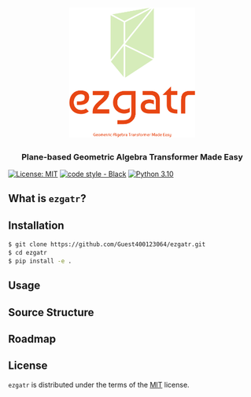 <html>
    <h1 align="center">
      <img src="./docs/images/logo.png" width="256"/>
    </h1>
    <h3 align="center">
      Plane-based Geometric Algebra Transformer Made Easy
    </h3>
</html>

[![License: MIT](https://img.shields.io/badge/License-MIT-yellow.svg)](https://opensource.org/licenses/MIT)
[![code style - Black](https://img.shields.io/badge/code%20style-black-000000.svg)](https://github.com/psf/black)
[![Python 3.10](https://img.shields.io/badge/python-%203.10%20|%203.11%20|%203.12-blue.svg)](https://www.python.org/downloads/release/python-3100/)

## What is `ezgatr`?


## Installation

```bash
$ git clone https://github.com/Guest400123064/ezgatr.git
$ cd ezgatr
$ pip install -e .
```

## Usage

## Source Structure

## Roadmap

## License

`ezgatr` is distributed under the terms of the [MIT](https://opensource.org/licenses/MIT) license.
